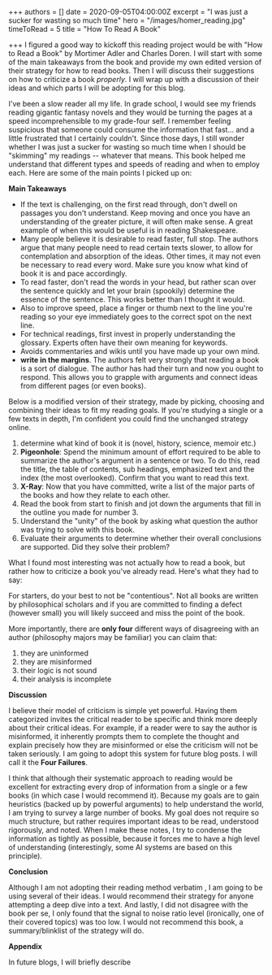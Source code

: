 +++
authors = []
date = 2020-09-05T04:00:00Z
excerpt = "I was just a sucker for wasting so much time"
hero = "/images/homer_reading.jpg"
timeToRead = 5
title = "How To Read A Book"

+++
I figured a good way to kickoff this reading project would be with "How to Read a Book" by Mortimer Adler and Charles Doren. I will start with some of the main takeaways from the book and provide my own edited version of their strategy for how to read books. Then I will discuss their suggestions on how to criticize a book _properly_. I will wrap up with a discussion of their ideas and which parts I will be adopting for this blog.

I've been a slow reader all my life. In grade school, I would see my friends reading gigantic fantasy novels and they would be turning the pages at a speed incomprehensible to my grade-four self. I remember feeling suspicious that someone could consume the information that fast... and a little frustrated that I certainly couldn't. Since those days, I still wonder whether I was just a sucker for wasting so much time when I should be "skimming" my readings -- whatever that means. This book helped me understand that different types and speeds of reading and when to employ each. Here are some of the main points I picked up on:

**Main Takeaways**

* If the text is challenging, on the first read through, don't dwell on passages you don't understand. Keep moving and once you have an understanding of the greater picture, it will often make sense. A great example of when this would be useful is in reading Shakespeare.
* Many people believe it is desirable to read faster, full stop. The authors argue that many people need to read certain texts slower, to allow for contemplation and absorption of the ideas. Other times, it may not even be necessary to read every word. Make sure you know what kind of book it is and pace accordingly.
* To read faster, don't read the words in your head, but rather scan over the sentence quickly and let your brain (spookily) determine the essence of the sentence. This works better than I thought it would.
* Also to improve speed, place a finger or thumb next to the line you're reading so your eye immediately goes to the correct spot on the next line.
* For technical readings, first invest in properly understanding the glossary. Experts often have their own meaning for keywords.
* Avoids commentaries and wikis until you have made up your own mind.
* **write in the margins**. The authors felt very strongly that reading a book is a sort of dialogue. The author has had their turn and now you ought to respond. This allows you to grapple with arguments and connect ideas from different pages (or even books).

Below is a modified version of their strategy,  made by picking, choosing and combining their ideas to fit my reading goals. If you're studying a single or a few texts in depth, I'm confident you could find the unchanged strategy online.

1. determine what kind of book it is (novel, history, science, memoir etc.)
2. **Pigeonhole**: Spend the minimum amount of effort required to be able to summarize the author's argument in a sentence or two. To do this, read the title, the table of contents, sub headings, emphasized text and the index (the most overlooked). Confirm that you want to read this text.
3. **X-Ray**: Now that you have committed, write a list of the major parts of the books and how they relate to each other.
4. Read the book from start to finish and jot down the arguments that fill in the outline you made for number 3.
5. Understand the "unity" of the book by asking what question the author was trying to solve with this book.
6. Evaluate their arguments to determine whether their overall conclusions are supported. Did they solve their problem?

What I found most interesting was not actually how to read a book, but rather how to criticize a book you've already read. Here's what they had to say:

For starters, do your best to not be "contentious". Not all books are written by philosophical scholars and if you are committed to finding a defect (however small) you will likely succeed and miss the point of the book.

More importantly, there are **only four** different ways of disagreeing with an author (philosophy majors may be familiar) you can claim that:

1. they are uninformed
2. they are misinformed
3. their logic is not sound
4. their analysis is incomplete

**Discussion**

I believe their model of criticism is simple yet powerful. Having them categorized invites the critical reader to be specific and think more deeply about their critical ideas. For example, if a reader were to say the author is misinformed, it inherently prompts them to complete the thought and explain precisely how they are misinformed or else the criticism will not be taken seriously. I am going to adopt this system for future blog posts. I will call it the **Four Failures**.

I think that although their systematic approach to reading would be excellent for extracting every drop of information from a single or a few books (in which case I would recommend it). Because my goals are to gain heuristics (backed up by powerful arguments) to help understand the world, I am trying to survey a large number of books. My goal does not require so much structure, but rather requires important ideas to be read, understood rigorously, and noted. When I make these notes, I try to condense the information as tightly as possible, because it forces me to have a high level of understanding (interestingly, some AI systems are based on this principle).

**Conclusion**

Although I am not adopting their reading method verbatim , I am going to be using several of their ideas. I would recommend their strategy for anyone attempting a deep dive into a text. And lastly, I did not disagree with the book per se, I only found that the signal to noise ratio level (ironically, one of their covered topics) was too low. I would not recommend this book, a summary/blinklist of the strategy will do. 

**Appendix**

In future blogs, I will briefly describe 